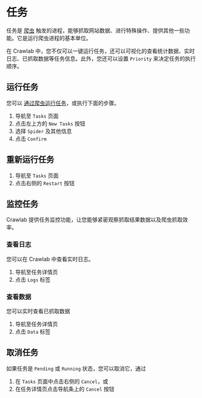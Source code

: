 # 任务

任务是 [爬虫](../spider/README.md) 触发的进程，能够抓取网站数据、进行特殊操作、提供其他一些功能。它是运行爬虫进程的基本单位。

在 Crawlab 中，您不仅可以一键运行任务，还可以可视化的查看统计数据、实时日志、已抓取数据等任务信息。此外，您还可以设置 `Priority` 来决定任务的执行顺序。

## 运行任务

您可以 [通过爬虫运行任务](/zh/guide/spider/#运行爬虫)，或执行下面的步骤。

1. 导航至 `Tasks` 页面
2. 点击左上方的 `New Tasks` 按钮
3. 选择 `Spider` 及其他信息
4. 点击 `Confirm`

## 重新运行任务

1. 导航至 `Tasks` 页面
2. 点击右侧的 `Restart` 按钮

## 监控任务

Crawlab 提供任务监控功能，让您能够紧密观察抓取结果数据以及爬虫抓取效率。

### 查看日志

您可以在 Crawlab 中查看实时日志。

1. 导航至任务详情页
2. 点击 `Logs` 标签

### 查看数据

您可以实时查看已抓取数据

1. 导航至任务详情页
2. 点击 `Data` 标签

## 取消任务

如果任务是 `Pending` 或 `Running` 状态，您可以取消它，通过

1. 在 `Tasks` 页面中点击右侧的 `Cancel`，或
2. 在任务详情页点击导航条上的 `Cancel` 按钮
